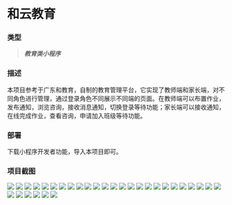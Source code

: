 # 和云教育

### 类型
> ***教育类小程序***

### 描述
本项目参考于广东和教育，自制的教育管理平台，它实现了教师端和家长端，对不同角色进行管理，通过登录角色不同展示不同端的页面。在教师端可以布置作业，发布通知，浏览咨询，接收消息通知，切换登录等待功能；家长端可以接收通知，在线完成作业，查看咨询，申请加入班级等待功能。

### 部署
下载小程序开发者功能，导入本项目即可。

### 项目截图
![](./docs/家长端首页.png)
![](./docs/家长端接收通知.png)
![](./docs/家长端通知内容展示.png)
![](./docs/家长端通知内荣回复.png)
![](./docs/家长端接收作业.png)
![](./docs/家长端在线完成作业.png)
![](./docs/咨询.png)
![](./docs/选择咨询.png)
![](./docs/家长端我的页面.png)
![](./docs/申请加入班级.png)
![](./docs/班级码加入班级.png)
![](./docs/申请表单加入班级.png)
![](./docs/加入班级选择城市.png)
![](./docs/申请表单.png)
![](./docs/加入成功.png)
![](./docs/性别选择.png)
![](./docs/角色切换.png)
![](./docs/教师端首页.png)
![](./docs/教师端发布作业.png)
![](./docs/教师端布置作业.png)
![](./docs/教师端选择班级.png)
![](./docs/教师端选择科目.png)
![](./docs/拍照布置作业.png)
![](./docs/布置作业回复.png)
![](./docs/选择落款.png)
![](./docs/已发布作业展示.png)
![](./docs/接收通知.png)
![](./docs/教师端已发通知.png)
![](./docs/教师端接收通知.png)
![](./docs/教师端接收消息.png)
![](./docs/程序设置.png)
